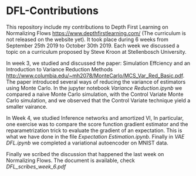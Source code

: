 # DFL-Contributions

This repository include my contributions to Depth First Learning on Normalizing Flows https://www.depthfirstlearning.com/ (The curriculum is not released on the website yet). It took place during 6 weeks from September 25th 2019 to October 30th 2019.
Each week we discussed a topic on a curriculum proposed by Steve Kroon at Stellenbosch University.

In week 3, we studied and discussed the paper: Simulation Effciency and an Introduction to Variance Reduction Methods http://www.columbia.edu/~mh2078/MonteCarlo/MCS_Var_Red_Basic.pdf. The paper introduced several ways of reducing the variance of estimators using Monte Carlo. In the jupyter notebook *Variance Reduction.ipynb* we compared a naive Monte Carlo simulation, with the Control Variate Monte Carlo simulation, and we observed that the Control Variate technique yield a smaller vairance.

In Week 4, we studied Inference networks and amortized VI, In particular, one exercise was to compare the score function gradient estimator and the reparametrization trick to evaluate the gradient of an expectation. This is what we have done in the file *Expectation Estimation.ipynb*. Finally in *VAE DFL.ipynb* we completed a variational autoencoder on MNIST data.

Finally we scribed the discussion that happened the last week on Normalizing Flows. The document is available, check *DFL_scribes_week_6.pdf*
